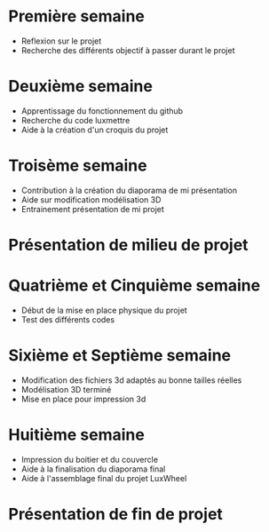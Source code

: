# Première semaine

- Reflexion sur le projet
- Recherche des différents objectif à passer durant le projet

# Deuxième semaine

- Apprentissage du fonctionnement du github
- Recherche du code luxmettre
- Aide à la création d'un croquis du projet

# Troisème semaine 

- Contribution à la création du diaporama de mi présentation
- Aide sur modification modélisation 3D
- Entrainement présentation de mi projet

# Présentation de milieu de projet

# Quatrième et Cinquième semaine 

- Début de la mise en place physique du projet
- Test des différents codes
  
# Sixième et Septième semaine

- Modification des fichiers 3d adaptés au bonne tailles réelles
- Modélisation 3D terminé
- Mise en place pour impression 3d

# Huitième semaine

- Impression du boitier et du couvercle
- Aide à la finalisation du diaporama final
- Aide à l'assemblage final du projet LuxWheel

# Présentation de fin de projet
